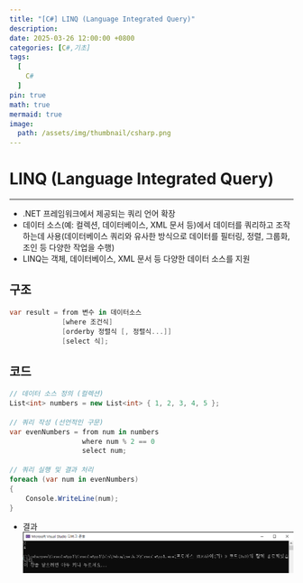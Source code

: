 ```yaml
---
title: "[C#] LINQ (Language Integrated Query)"
description: 
date: 2025-03-26 12:00:00 +0800
categories: [C#,기초]
tags:
  [
    C#
  ]
pin: true
math: true
mermaid: true
image:
  path: /assets/img/thumbnail/csharp.png
---
```


# LINQ (Language Integrated Query)

--- 

- .NET 프레임워크에서 제공되는 쿼리 언어 확장
- 데이터 소스(예: 컬렉션, 데이터베이스, XML 문서 등)에서 데이터를 쿼리하고 조작하는데 사용(데이터베이스 쿼리와 유사한 방식으로 데이터를 필터링, 정렬, 그룹화, 조인 등 다양한 작업을 수행)
- LINQ는 객체, 데이터베이스, XML 문서 등 다양한 데이터 소스를 지원

## 구조 

```c#
var result = from 변수 in 데이터소스
             [where 조건식]
             [orderby 정렬식 [, 정렬식...]]
             [select 식];
```

## 코드

```c#
// 데이터 소스 정의 (컬렉션)
List<int> numbers = new List<int> { 1, 2, 3, 4, 5 };

// 쿼리 작성 (선언적인 구문)
var evenNumbers = from num in numbers
                  where num % 2 == 0
                  select num;

// 쿼리 실행 및 결과 처리
foreach (var num in evenNumbers)
{
    Console.WriteLine(num);
}
```

- 결과 
![006](/assets/img/C%23/006.png)